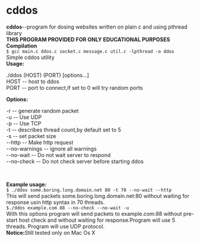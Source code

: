 # cddos
<b>cddos</b>--program for dosing websites written on plain c and using pthread library</br>
<b>THIS PROGRAM PROVIDED FOR ONLY EDUCATIONAL PURPOSES</b><br>
<b>Compilation</b><br>
```$ gcc main.c ddos.c socket.c message.c util.c -lpthread -o ddos ```
<br>
Simple cddos utility<br>
<b>Usage:</b><br>
<p>

./ddos (HOST) (PORT) [options...]<br>
HOST -- host to ddos<br>
PORT -- port to connect,if set to 0 will try random ports<br>

</p>
<b>Options:</b><br>
<p>
-r -- generate random packet<br>
-u -- Use UDP<br>
-p -- Use TCP<br>
-t <THREAD COUNT> -- describes thread count,by default set to 5<br>
-s <PACKET SIZE> -- set packet size<br>
--http -- Make http request<br>
--no-warnings -- ignore all warnings<br>
--no-wait -- Do not wait server to respond<br>
--no-check -- Do not check server before starting ddos<br>
</p><br>
  
<b>Example usage:</b><br>
``` $ ./ddos some.boring.long.domain.net 80 -t 70 --no-wait --http ```
  <br>
  This will send packets  some.boring.long.domain.net:80 without waiting for response usin http syntax in 70 threads.<br>
``` $./ddos example.com 88 --no-check --no-wait -u ```
  <br>
  With this options program will send  packets to example.com:88 without pre-start host check and without waiting for response.Program will use 5 threads. Program will use UDP protocol.<br>
  <b>Notice:</b>Still tested only on Mac Os X
